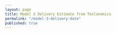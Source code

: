 ```yaml
---
layout: page
title: Model 3 Delivery Estimate from Teslanomics
permalink: "/model-3-delivery-date"
published: true
---
```

<script>
function getQueryVariable(variable)
{
       var query = window.location.search.substring(1);
       var vars = query.split("&");
       for (var i=0;i<vars.length;i++) {
               var pair = vars[i].split("=");
               if(pair[0] == variable){return pair[1];}
       }
       return(false);
}
</script>

<img id="img-estimate" />
<script>

img = getQueryVariable("img");
console.log(img);
document.getElementById("img-estimate").src=img;

</script>
